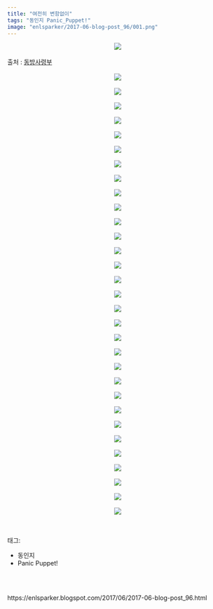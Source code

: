 ```yaml
---
title: "여전히 변함없이"
tags: "동인지 Panic_Puppet!"
image: "enlsparker/2017-06-blog-post_96/001.png"
---
```

<div class="article">
<div class="post-body entry-content" id="post-body-7636354281262377219" itemprop="description articleBody">
<div class="separator" style="clear: both; text-align: center;">
<img src="{{ site.nasurl }}/enlsparker/2017-06-blog-post_96/001.png"/></div>
<br/>
<a name="more"></a>출처 : <a href="http://cafe.naver.com/touhouheadquarters">동방사령부</a><br/>
<br/>
<div class="separator" style="clear: both; text-align: center;">
<img src="{{ site.nasurl }}/enlsparker/2017-06-blog-post_96/002.jpg"/></div>
<br/>
<div class="separator" style="clear: both; text-align: center;">
<img src="{{ site.nasurl }}/enlsparker/2017-06-blog-post_96/003.png"/></div>
<br/>
<div class="separator" style="clear: both; text-align: center;">
<img src="{{ site.nasurl }}/enlsparker/2017-06-blog-post_96/004.png"/></div>
<br/>
<div class="separator" style="clear: both; text-align: center;">
<img src="{{ site.nasurl }}/enlsparker/2017-06-blog-post_96/005.png"/></div>
<br/>
<div class="separator" style="clear: both; text-align: center;">
<img src="{{ site.nasurl }}/enlsparker/2017-06-blog-post_96/006.png"/></div>
<br/>
<div class="separator" style="clear: both; text-align: center;">
<img src="{{ site.nasurl }}/enlsparker/2017-06-blog-post_96/007.png"/></div>
<br/>
<div class="separator" style="clear: both; text-align: center;">
<img src="{{ site.nasurl }}/enlsparker/2017-06-blog-post_96/008.png"/></div>
<br/>
<div class="separator" style="clear: both; text-align: center;">
<img src="{{ site.nasurl }}/enlsparker/2017-06-blog-post_96/009.png"/></div>
<br/>
<div class="separator" style="clear: both; text-align: center;">
<img src="{{ site.nasurl }}/enlsparker/2017-06-blog-post_96/010.png"/></div>
<br/>
<div class="separator" style="clear: both; text-align: center;">
<img src="{{ site.nasurl }}/enlsparker/2017-06-blog-post_96/011.png"/></div>
<br/>
<div class="separator" style="clear: both; text-align: center;">
<img src="{{ site.nasurl }}/enlsparker/2017-06-blog-post_96/012.png"/></div>
<br/>
<div class="separator" style="clear: both; text-align: center;">
<img src="{{ site.nasurl }}/enlsparker/2017-06-blog-post_96/013.png"/></div>
<br/>
<div class="separator" style="clear: both; text-align: center;">
<img src="{{ site.nasurl }}/enlsparker/2017-06-blog-post_96/014.png"/></div>
<br/>
<div class="separator" style="clear: both; text-align: center;">
<img src="{{ site.nasurl }}/enlsparker/2017-06-blog-post_96/015.png"/></div>
<br/>
<div class="separator" style="clear: both; text-align: center;">
<img src="{{ site.nasurl }}/enlsparker/2017-06-blog-post_96/016.png"/></div>
<br/>
<div class="separator" style="clear: both; text-align: center;">
<img src="{{ site.nasurl }}/enlsparker/2017-06-blog-post_96/017.png"/></div>
<br/>
<div class="separator" style="clear: both; text-align: center;">
<img src="{{ site.nasurl }}/enlsparker/2017-06-blog-post_96/018.png"/></div>
<br/>
<div class="separator" style="clear: both; text-align: center;">
<img src="{{ site.nasurl }}/enlsparker/2017-06-blog-post_96/019.png"/></div>
<br/>
<div class="separator" style="clear: both; text-align: center;">
<img src="{{ site.nasurl }}/enlsparker/2017-06-blog-post_96/020.png"/></div>
<br/>
<div class="separator" style="clear: both; text-align: center;">
<img src="{{ site.nasurl }}/enlsparker/2017-06-blog-post_96/021.png"/></div>
<br/>
<div class="separator" style="clear: both; text-align: center;">
<img src="{{ site.nasurl }}/enlsparker/2017-06-blog-post_96/022.png"/></div>
<br/>
<div class="separator" style="clear: both; text-align: center;">
<img src="{{ site.nasurl }}/enlsparker/2017-06-blog-post_96/023.png"/></div>
<br/>
<div class="separator" style="clear: both; text-align: center;">
<img src="{{ site.nasurl }}/enlsparker/2017-06-blog-post_96/024.png"/></div>
<br/>
<div class="separator" style="clear: both; text-align: center;">
<img src="{{ site.nasurl }}/enlsparker/2017-06-blog-post_96/025.png"/></div>
<br/>
<div class="separator" style="clear: both; text-align: center;">
<img src="{{ site.nasurl }}/enlsparker/2017-06-blog-post_96/026.png"/></div>
<br/>
<div class="separator" style="clear: both; text-align: center;">
<img src="{{ site.nasurl }}/enlsparker/2017-06-blog-post_96/027.png"/></div>
<br/>
<div class="separator" style="clear: both; text-align: center;">
<img src="{{ site.nasurl }}/enlsparker/2017-06-blog-post_96/028.png"/></div>
<br/>
<div class="separator" style="clear: both; text-align: center;">
<img src="{{ site.nasurl }}/enlsparker/2017-06-blog-post_96/029.png"/></div>
<br/>
<div class="separator" style="clear: both; text-align: center;">
<img src="{{ site.nasurl }}/enlsparker/2017-06-blog-post_96/030.png"/></div>
<br/>
<div class="separator" style="clear: both; text-align: center;">
<img src="{{ site.nasurl }}/enlsparker/2017-06-blog-post_96/031.png"/></div>
<br/>
<div class="separator" style="clear: both; text-align: center;">
<img src="{{ site.nasurl }}/enlsparker/2017-06-blog-post_96/032.png"/></div>
<br/>
<div style="clear: both;"></div>
</div></div><br/>
<div class="tagTrail">
<p>태그: </p>
<ul>
<li>동인지</li>
<li>Panic Puppet!</li>
</ul>
</div><br/>

<br/>
<p id="refer">https://enlsparker.blogspot.com/2017/06/2017-06-blog-post_96.html</p>
<br/>
